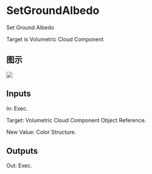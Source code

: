 # SetGroundAlbedo

Set Ground Albedo

Target is Volumetric Cloud Component

## 图示

![]($-20221218-20392564.png)

## Inputs

In: Exec.

Target: Volumetric Cloud Component Object Reference.

New Value: Color Structure.  

## Outputs

Out: Exec.

